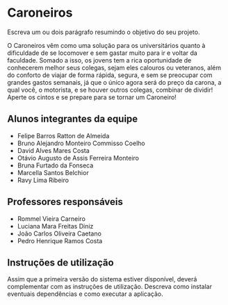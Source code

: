 # Caroneiros

Escreva um ou dois parágrafo resumindo o objetivo do seu projeto.

O Caroneiros vêm como uma solução para os universitários quanto à dificuldade de se locomover e sem gastar muito para ir e voltar da faculdade.
Somado a isso, os jovens tem a rica oportunidade de conhecerem melhor seus colegas, sejam eles calouros ou veteranos, além do conforto de viajar de forma rápida, segura, e sem se preocupar com grandes gastos semanais, 
já que o único agora será do preço da carona, a qual você, o motorista, e se houver outros colegas, combinar de dividir!
Aperte os cintos e se prepare para se tornar um Caroneiro!

## Alunos integrantes da equipe

* Felipe Barros Ratton de Almeida
* Bruno Alejandro Monteiro Commisso Coelho 
* David Alves Mares Costa 
* Otávio Augusto de Assis Ferreira Monteiro 
* Bruna Furtado da Fonseca
* Marcella Santos Belchior
* Ravy Lima Ribeiro 

## Professores responsáveis

* Rommel Vieira Carneiro
* Luciana Mara Freitas Diniz
* João Carlos Oliveira Caetano
* Pedro Henrique Ramos Costa

## Instruções de utilização

Assim que a primeira versão do sistema estiver disponível, deverá complementar com as instruções de utilização. Descreva como instalar eventuais dependências e como executar a aplicação.
